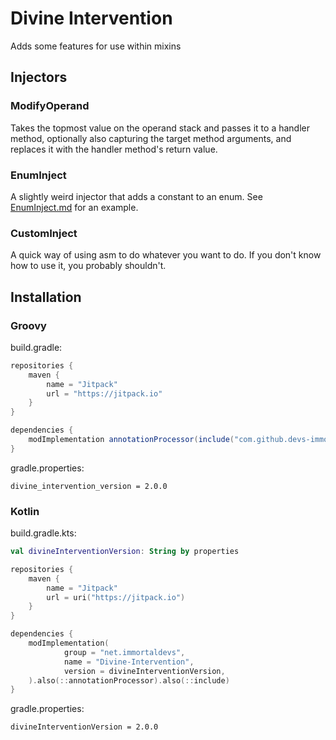 # Divine Intervention
Adds some features for use within mixins

## Injectors
### ModifyOperand
Takes the topmost value on the operand stack and passes it to a handler method,
optionally also capturing the target method arguments, and replaces it with the
handler method's return value.

### EnumInject
A slightly weird injector that adds a constant to an enum. See [EnumInject.md](EnumInject.md) for an example.

### CustomInject
A quick way of using asm to do whatever you want to do. If you don't know how to use it, you probably shouldn't.

## Installation
### Groovy
build.gradle:
```groovy
repositories {
    maven {
        name = "Jitpack"
        url = "https://jitpack.io"
    }
}

dependencies {
    modImplementation annotationProcessor(include("com.github.devs-immortal:Divine-Intervention:${project.divine_intervention_version}"))
}
```
gradle.properties:
```properties
divine_intervention_version = 2.0.0
```

### Kotlin
build.gradle.kts:
```kotlin
val divineInterventionVersion: String by properties

repositories {
    maven {
        name = "Jitpack"
        url = uri("https://jitpack.io")
    }
}

dependencies {
    modImplementation(
            group = "net.immortaldevs",
            name = "Divine-Intervention",
            version = divineInterventionVersion,
    ).also(::annotationProcessor).also(::include)
}
```
gradle.properties:
```properties
divineInterventionVersion = 2.0.0
```
